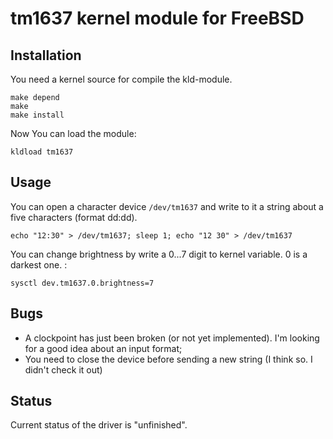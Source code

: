 # tm1637 kernel module for FreeBSD

## Installation

You need a kernel source for compile the kld-module.

```
make depend
make
make install
```
Now You can load the module:
```
kldload tm1637
```

## Usage

You can open a character device `/dev/tm1637` and write to it a string about a five characters (format dd:dd).

```
echo "12:30" > /dev/tm1637; sleep 1; echo "12 30" > /dev/tm1637
```

You can change brightness by write a 0...7 digit to kernel variable. 0 is a darkest one.
:
```
sysctl dev.tm1637.0.brightness=7
```


## Bugs

* A clockpoint has just been broken (or not yet implemented). I'm looking for a good idea about an input format;
* You need to close the device before sending a new string (I think so. I didn't check it out)

## Status

Current status of the driver is "unfinished".

